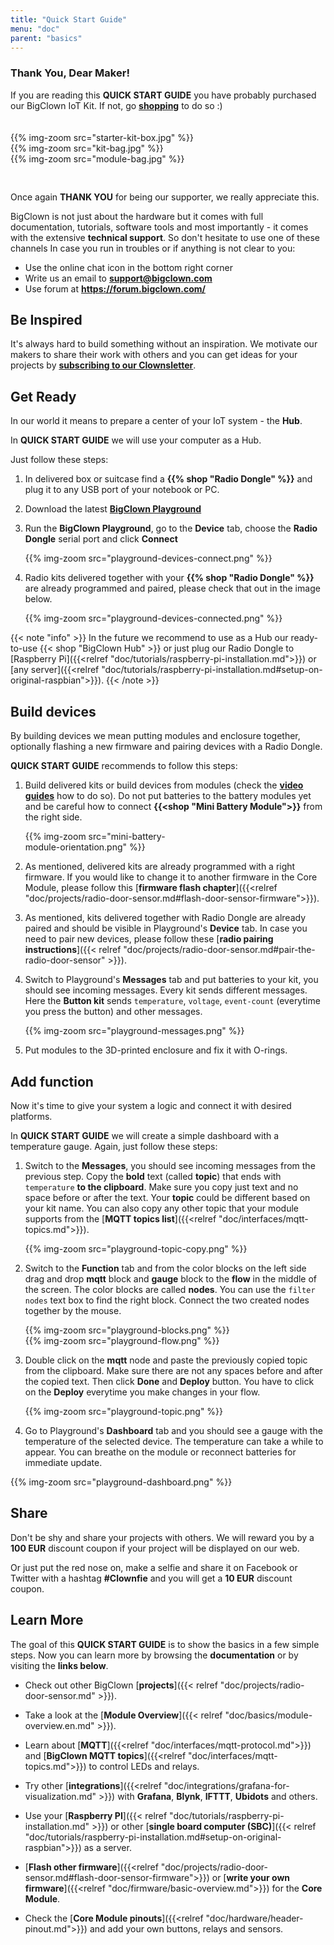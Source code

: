 ```yaml
---
title: "Quick Start Guide"
menu: "doc"
parent: "basics"
---
```


### Thank You, Dear Maker!

If you are reading this **QUICK START GUIDE** you have probably purchased our BigClown IoT Kit. If not, go  [**shopping**](https://shop.bigclown.com) to do so :)

<div class="row" style="padding:20px 0 30px 0;">
    <div class="col-sm-4">
        {{% img-zoom src="starter-kit-box.jpg"  %}}
    </div>
    <div class="col-sm-4">
        {{% img-zoom src="kit-bag.jpg"  %}}
    </div>
    <div class="col-sm-4">
        {{% img-zoom src="module-bag.jpg"  %}}
    </div>
</div>

Once again **THANK YOU** for being our supporter, we really appreciate this.

BigClown is not just about the hardware but it comes with full documentation, tutorials, software tools and most importantly - it comes with the extensive **technical support**. So don't hesitate to use one of these channels In case you run in troubles or if anything is not clear to you:

- Use the online chat icon in the bottom right corner
- Write us an email to **<a href="mailto:support@bigclown.com">support@bigclown.com</a>**
- Use forum at **<a href="https://forum.bigclown.com/">https://forum.bigclown.com/</a>**

## Be Inspired

It's always hard to build something without an inspiration. We motivate our makers to share their work with others and you can get ideas for your projects by [**subscribing to our Clownsletter**](http://eepurl.com/drGLGf).

## Get Ready

In our world it means to prepare a center of your IoT system - the **Hub**.

In **QUICK START GUIDE** we will use your computer as a Hub.

Just follow these steps:

1. In delivered box or suitcase find a **{{% shop "Radio Dongle" %}}** and plug it to any USB port of your notebook or PC.

2.  Download the latest [**BigClown Playground**](https://github.com/bigclownlabs/bch-playground/releases/latest)

3. Run the **BigClown Playground**, go to the **Device** tab, choose the **Radio Dongle** serial port and click **Connect**

    {{% img-zoom src="playground-devices-connect.png"  %}}

4. Radio kits delivered together with your **{{% shop "Radio Dongle" %}}** are already programmed and paired, please check that out in the image below.

    {{% img-zoom src="playground-devices-connected.png"  %}}

{{< note "info" >}}
In the future we recommend to use as a Hub our ready-to-use {{< shop "BigClown Hub" >}} or just plug our Radio Dongle to [Raspberry Pi]({{<relref "doc/tutorials/raspberry-pi-installation.md">}}) or [any server]({{<relref "doc/tutorials/raspberry-pi-installation.md#setup-on-original-raspbian">}}).
{{< /note >}}

## Build devices

By building devices we mean putting modules and enclosure together, optionally flashing a new firmware and pairing devices with a Radio Dongle.

**QUICK START GUIDE** recommends to follow this steps:

1. Build delivered kits or build devices from modules (check the [**video guides**](https://www.youtube.com/playlist?list=PLfRfhTxkuiVyc9P1TWw_DnAeh2INXwpFK) how to do so). Do not put batteries to the battery modules yet and be careful how to connect **{{<shop "Mini Battery Module">}}** from the right side.

    <div style="width:50%">
    {{% img-zoom src="mini-battery-module-orientation.png"  %}}
    </div>

2. As mentioned, delivered kits are already programmed with a right firmware. If you would like to change it to another firmware in the Core Module, please follow this [**firmware flash chapter**]({{<relref "doc/projects/radio-door-sensor.md#flash-door-sensor-firmware">}}).


3. As mentioned, kits delivered together with Radio Dongle are already paired and should be visible in Playground's **Device** tab. In case you need to pair new devices, please follow these [**radio pairing instructions**]({{< relref "doc/projects/radio-door-sensor.md#pair-the-radio-door-sensor" >}}).

4. Switch to Playground's **Messages** tab and put batteries to your kit, you should see incoming messages. Every kit sends different messages. Here the **Button kit** sends `temperature`, `voltage`, `event-count` (everytime you press the button) and other messages.

    {{% img-zoom src="playground-messages.png"  %}}

5. Put modules to the 3D-printed enclosure and fix it with O-rings.


## Add function

Now it's time to give your system a logic and connect it with desired platforms.

In **QUICK START GUIDE** we will create a simple dashboard with a temperature gauge. Again, just follow these steps:

1. Switch to the **Messages**, you should see incoming messages from the previous step. Copy the **bold** text (called **topic**) that ends with `temperature` **to the clipboard**. Make sure you copy just text and no space before or after the text. Your **topic** could be different based on your kit name. You can also copy any other topic that your module supports from the [**MQTT topics list**]({{<relref "doc/interfaces/mqtt-topics.md">}}).

    {{% img-zoom src="playground-topic-copy.png"  %}}

2. Switch to the **Function** tab and from the color blocks on the left side drag and drop **mqtt** block and **gauge** block to the **flow** in the middle of the screen. The color blocks are called **nodes**. You can use the `filter nodes` text box to find the right block. Connect the two created nodes together by the mouse.

    <div class="row">
        <div class="col-sm-6">
        {{% img-zoom src="playground-blocks.png"  %}}
        </div>
        <div class="col-sm-6">
            {{% img-zoom src="playground-flow.png"  %}}
        </div>
    </div>

3. Double click on the **mqtt** node and paste the previously copied topic from the clipboard. Make sure there are not any spaces before and after the copied text. Then click **Done** and **Deploy** button. You have to click on the **Deploy** everytime you make changes in your flow.

    {{% img-zoom src="playground-topic.png"  %}}

4. Go to Playground's **Dashboard** tab and you should see a gauge with the temperature of the selected device. The temperature can take a while to appear. You can breathe on the module or reconnect batteries for immediate update.

{{% img-zoom src="playground-dashboard.png"  %}}

## Share

Don't be shy and share your projects with others. We will reward you by a **100 EUR** discount coupon if your project will be displayed on our web.

Or just put the red nose on, make a selfie and share it on Facebook or Twitter with a hashtag **#Clownfie** and you will get a **10 EUR** discount coupon.


## Learn More

The goal of this **QUICK START GUIDE** is to show the basics in a few simple steps. Now you can learn more by browsing the **documentation** or by visiting the **links below**.

* Check out other BigClown [**projects**]({{< relref "doc/projects/radio-door-sensor.md" >}}).

* Take a look at the [**Module Overview**]({{< relref "doc/basics/module-overview.en.md" >}}).

* Learn about [**MQTT**]({{<relref "doc/interfaces/mqtt-protocol.md">}}) and [**BigClown MQTT topics**]({{<relref "doc/interfaces/mqtt-topics.md">}}) to control LEDs and relays.
* Try other [**integrations**]({{<relref "doc/integrations/grafana-for-visualization.md" >}}) with **Grafana**, **Blynk**, **IFTTT**, **Ubidots** and others.
* Use your [**Raspberry PI**]({{< relref "doc/tutorials/raspberry-pi-installation.md" >}}) or other [**single board computer (SBC)**]({{< relref "doc/tutorials/raspberry-pi-installation.md#setup-on-original-raspbian">}}) as a server.
* [**Flash other firmware**]({{<relref "doc/projects/radio-door-sensor.md#flash-door-sensor-firmware">}}) or [**write your own firmware**]({{<relref "doc/firmware/basic-overview.md">}}) for the **Core Module**.
* Check the [**Core Module pinouts**]({{<relref "doc/hardware/header-pinout.md">}}) and add your own buttons, relays and sensors.

